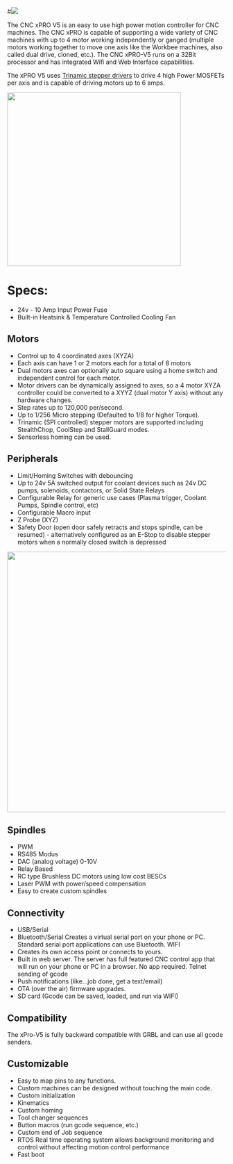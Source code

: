 #![](https://github.com/Spark-Concepts/xPro-V5/blob/main/images/xproV5_iso.jpg)

The CNC xPRO V5 is an easy to use high power motion controller for CNC machines.  The CNC xPRO is capable of supporting a wide variety of CNC machines with up to 4 motor working independently or ganged (multiple motors working together to move one axis like the Workbee machines, also called dual drive, cloned, etc.). The CNC xPRO-V5 runs on a 32Bit processor and has integrated Wifi and Web Interface capabilities. 

The xPRO V5 uses [Trinamic stepper drivers](https://www.trinamic.com/products/integrated-circuits/details/tmc5160) to drive 4 high Power MOSFETs per axis and is capable of driving motors up to 6 amps.

<img src="https://www.trinamic.com/fileadmin/_processed_/7/0/csm_TMC5160A-TA_baa5ea6044.jpg" width="400">

# Specs:

* 24v - 10 Amp Input Power Fuse
* Built-in Heatsink & Temperature Controlled Cooling Fan

## Motors

* Control up to 4 coordinated axes (XYZA)
* Each axis can have 1 or 2 motors each for a total of 8 motors
* Dual motors axes can optionally auto square using a home switch and independent control for each motor.
* Motor drivers can be dynamically assigned to axes, so a 4 motor XYZA controller could be converted to a XYYZ (dual motor Y axis) without any hardware changes.
* Step rates up to 120,000 per/second.
* Up to 1/256 Micro stepping (Defaulted to 1/8 for higher Torque).
* Trinamic (SPI controlled) stepper motors are supported including StealthChop, CoolStep and StallGuard modes. 
* Sensorless homing can be used.

## Peripherals

* Limit/Homing Switches with debouncing
* Up to 24v 5A switched output for coolant devices such as 24v DC pumps, solenoids, contactors, or Solid State Relays
* Configurable Relay for generic use cases (Plasma trigger, Coolant Pumps, Spindle control, etc)
* Configurable Macro input
* Z Probe (XYZ)
* Safety Door (open door safely retracts and stops spindle, can be resumed) - alternatively configured as an E-Stop to disable stepper motors when a normally closed switch is depressed
<img src="https://github.com/Spark-Concepts/xPro-V5/blob/main/images/door-sensor-wiring.jpg" width="600">

## Spindles

* PWM
* RS485 Modus
* DAC (analog voltage) 0-10V
* Relay Based
* RC type Brushless DC motors using low cost BESCs
* Laser PWM with power/speed compensation
* Easy to create custom spindles

## Connectivity

* USB/Serial
* Bluetooth/Serial Creates a virtual serial port on your phone or PC. Standard serial port applications can use Bluetooth.
WIFI
* Creates its own access point or connects to yours.
* Built in web server. The server has full featured CNC control app that will run on your phone or PC in a browser. No app required.
Telnet sending of gcode
* Push notifications (like...job done, get a text/email)
* OTA (over the air) firmware upgrades.
* SD card (Gcode can be saved, loaded, and run via WIFI)

## Compatibility

The xPro-V5 is fully backward compatible with GRBL and can use all gcode senders.

## Customizable

- Easy to map pins to any functions.
- Custom machines can be designed without touching the main code.
- Custom initialization
- Kinematics
- Custom homing
- Tool changer sequences
- Button macros (run gcode sequence, etc.)
- Custom end of Job sequence
- RTOS Real time operating system allows background monitoring and control without affecting motion control performance
- Fast boot


